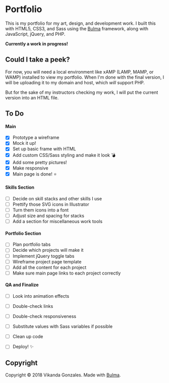 # Portfolio

This is my portfolio for my art, design, and development work. I built this with HTML5, CSS3, and Sass using the [Bulma](http://bulma.io) framework, along with JavaScript, jQuery, and PHP.

**Currently a work in progress!**

## Could I take a peek?

For now, you will need a local environment like xAMP (LAMP, MAMP, or WAMP) installed to view my portfolio. When I'm done with the final version, I will be uploading it to my domain and host, which *will* support PHP.

But for the sake of my instructors checking my work, I will put the current version into an HTML file.

## To Do

#### Main
- [x] Prototype a wireframe
- [x] Mock it up!
- [x] Set up basic frame with HTML
- [x] Add custom CSS/Sass styling and make it look :bomb:
- [x] Add some pretty pictures!
- [x] Make responsive
- [x] Main page is done! :star:

#### Skills Section
- [ ] Decide on skill stacks and other skills I use
- [ ] Prettify those SVG icons in Illustrator
- [ ] Turn them icons into a font
- [ ] Adjust size and spacing for stacks
- [ ] Add a section for miscellaneous work tools

#### Portfolio Section
- [ ] Plan portfolio tabs
- [ ] Decide which projects will make it
- [ ] Implement jQuery toggle tabs
- [ ] Wireframe project page template
- [ ] Add all the content for each project
- [ ] Make sure main page links to each project correctly

#### QA and Finalize
- [ ] Look into animation effects
- [ ] Double-check links
- [ ] Double-check responsiveness
- [ ] Substitute values with Sass variables if possible
- [ ] Clean up code
- [ ] Deploy! :sparkles:


## Copyright

Copyright &copy; 2018 Vikanda Gonzales. Made with [Bulma](http://bulma.io).

